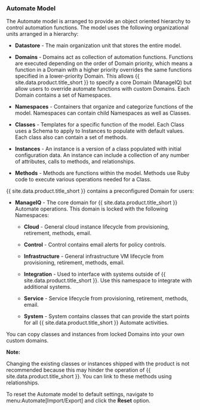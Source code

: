 ### Automate Model

The Automate model is arranged to provide an object oriented hierarchy
to control automation functions. The model uses the following
organizational units arranged in a hierarchy:

  - **Datastore** - The main organization unit that stores the entire
    model.

  - **Domains** - Domains act as collection of automation functions.
    Functions are executed depending on the order of Domain priority,
    which means a function in a Domain with a higher priority overrides
    the same functions specified in a lower-priority Domain. This allows
    {{ site.data.product.title_short }} to specify a core Domain (ManageIQ) but allow users
    to override automate functions with custom Domains. Each Domain
    contains a set of Namespaces.

  - **Namespaces** - Containers that organize and categorize functions
    of the model. Namespaces can contain child Namespaces as well as
    Classes.

  - **Classes** - Templates for a specific function of the model. Each
    Class uses a Schema to apply to Instances to populate with default
    values. Each class also can contain a set of methods.

  - **Instances** - An instance is a version of a class populated with
    initial configuration data. An instance can include a collection of
    any number of attributes, calls to methods, and relationships.

  - **Methods** - Methods are functions within the model. Methods use
    Ruby code to execute various operations needed for a Class.

{{ site.data.product.title_short }} contains a preconfigured Domain for users:

  - **ManageIQ** - The core domain for {{ site.data.product.title_short }} Automate
    operations. This domain is locked with the following Namespaces:

      - **Cloud** - General cloud instance lifecycle from provisioning,
        retirement, methods, email.

      - **Control** - Control contains email alerts for policy controls.

      - **Infrastructure** - General infrastructure VM lifecycle from
        provisioning, retirement, methods, email.

      - **Integration** - Used to interface with systems outside of
        {{ site.data.product.title_short }}. Use this namespace to integrate
        with additional systems.

      - **Service** - Service lifecycle from provisioning, retirement,
        methods, email.

      - **System** - System contains classes that can provide the start
        points for all {{ site.data.product.title_short }} Automate activities.

You can copy classes and instances from locked Domains into your own
custom domains.

**Note:**

Changing the existing classes or instances shipped with the product is
not recommended because this may hinder the operation of
{{ site.data.product.title_short }}. You can link to these methods using relationships.

To reset the Automate model to default settings, navigate to
menu:Automate\[Import/Export\] and click the **Reset** option.
